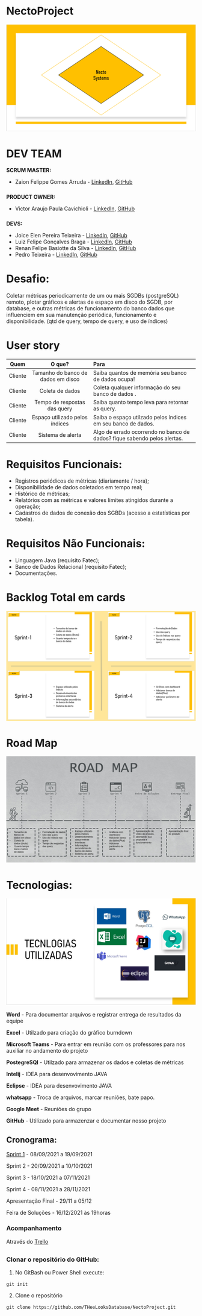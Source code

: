 <h1>NectoProject</h1>

<p align="center">
  <img src="https://github.com/THeeLooksDatabase/NectoProject/blob/main/docs/logofinal.PNG">
  
<h1 align="left">DEV TEAM</h1>
 
<strong>SCRUM MASTER:</strong>
- Zaion Felippe Gomes Arruda - [LinkedIn](https://www.linkedin.com/in/zaion-gomes-b17657214/), [GitHub](https://github.com/ZaionKun)
###
<strong>PRODUCT OWNER:</strong>
- Victor Araujo Paula Cavichioli - [LinkedIn](https://www.linkedin.com/in/victor-araujo-paula-cavichioli-9ab48418b/), [GitHub](https://github.com/VictorCavichioli)
###
<strong>DEVS:</strong>
- Joice Elen Pereira Teixeira - [LinkedIn](https://www.linkedin.com/in/joice-elen-2a6309207/), [GitHub](https://github.com/jojoka1)
- Luiz Felipe Gonçalves Braga - [LinkedIn](https://www.linkedin.com/in/luiz-felipe-gon%C3%A7alves-braga-613179200/), [GitHub](https://github.com/Obrag)
- Renan Felipe Basiotte da Silva - [LinkedIn](https://www.linkedin.com/in/renan-basiotte-b8570314a/), [GitHub](https://github.com/renanbst)
- Pedro Teixeira - [LinkedIn](https://www.linkedin.com/in/pedrolteixeira/), [GitHub](https://github.com/pedr0luis)  


<h1 align="left">Desafio:</h1>

Coletar métricas periodicamente de um ou mais SGDBs (postgreSQL) remoto, plotar gráficos e alertas de espaço em disco do SGDB, por database, e outras métricas de funcionamento do banco dados que influenciem em sua manutenção periódica, funcionamento e disponibilidade. (qtd de query, tempo de query, e uso de índices)

<h1 align="left">User story</h1>
  
  <table>
<thead>
<tr>
<th align="center">Quem</th>
<th align="center">O que?</th>
<th align="left">Para</th>
</tr>
</thead>
<tbody>
<tr>
<td align="center">Cliente</td>
<td align="center">Tamanho do banco de dados em disco</td>
<td align="left">Saiba quantos de memória seu banco de dados ocupa!</td>
</tr>
<tr>
<td align="center">Cliente</td>
<td align="center">Coleta de dados</td>
<td align="left">Coleta qualquer informação do seu banco de dados .</td>
</tr>
<tr>
<td align="center">Cliente</td>
<td align="center">Tempo de respostas das query</td>
<td align="left">Saiba quanto tempo leva para retornar as query.</td>
</tr>
<tr>
<td align="center">Cliente</td>
<td align="center">Espaço utilizado pelos índices</td>
<td align="left">Saiba o espaço utilzado pelos índices em seu banco de dados.</td>
</tr>
<tr>
<td align="center">Cliente</td>
<td align="center">Sistema de alerta</td>
<td align="left">Algo de errado ocorrendo no banco de dados? fique sabendo pelos alertas.</td>
</tr>
</tbody>
</table>

<h1 align="left">Requisitos Funcionais:</h1>

- Registros periódicos de métricas (diariamente / hora);
- Disponibilidade de dados coletados em tempo real;
- Histórico de métricas;
- Relatórios com as métricas e valores limites atingidos durante a operação;
- Cadastros de dados de conexão dos SGBDs (acesso a estatísticas por tabela).

<h1 align="left">Requisitos Não Funcionais:</h1>

- Linguagem Java (requisito Fatec);
- Banco de Dados Relacional (requisito Fatec);
- Documentações.

<h1 align="left"Tecnologias utilizadas:</h1>

<h1 align="left">Backlog Total em cards</h1>
<p align="center">
  <img src="https://github.com/THeeLooksDatabase/NectoProject/blob/main/docs/backlogeral1.PNG">

<h1 align="left">Road Map</h1>
<p align="center">
  <img src="https://github.com/THeeLooksDatabase/NectoProject/blob/main/docs/road%20map.PNG">  
  
<h1 align="left">Tecnologias:</h1>
<p align="center">
  <img src="https://github.com/THeeLooksDatabase/NectoProject/blob/main/docs/tecnologias.jpeg">

<strong>Word</strong>  - Para documentar arquivos e registrar entrega de resultados da equipe

<strong>Excel</strong>  - Utilzado para criação do gráfico burndown 

<strong>Microsoft Teams</strong>  - Para entrar em reunião com os professores para nos auxiliar no andamento do projeto

<strong>PostegreSQl</strong>  - Utilzado para armazenar os dados e coletas de métricas

<strong>Intelij</strong>  - IDEA para desenvovimento JAVA

<strong>Eclipse</strong>  - IDEA para desenvovimento JAVA

<strong>whatsapp</strong>  - Troca de arquivos, marcar reuniões, bate papo.

<strong>Google Meet</strong>  - Reuniões do grupo

<strong>GitHub</strong> - Utilizado para armazenzar e documentar nosso projeto
##
<h2>Cronograma:</h2>

[Sprint 1](https://github.com/THeeLooksDatabase/NectoProject/tree/Sprint-1) - 08/09/2021 a 19/09/2021

Sprint 2 - 20/09/2021 a 10/10/2021

Sprint 3 - 18/10/2021 a 07/11/2021

Sprint 4 - 08/11/2021 a 28/11/2021

Apresentação Final - 29/11 a 05/12

Feira de Soluções - 16/12/2021 às 19horas

### Acompanhamento
Através do [Trello](https://trello.com/b/3aAilzlH/api)

##

### Clonar o repositório do GitHub:
1. No GitBash ou Power Shell execute:
```
git init
```
2. Clone o repositório
```
git clone https://github.com/THeeLooksDatabase/NectoProject.git
```

